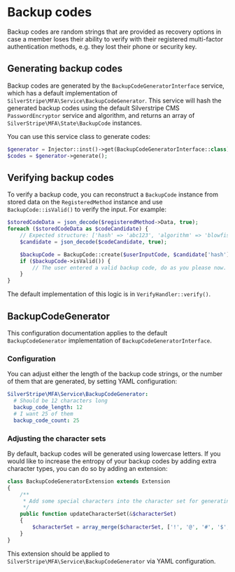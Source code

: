 # Backup codes

Backup codes are random strings that are provided as recovery options in case a member loses their ability to
verify with their registered multi-factor authentication methods, e.g. they lost their phone or security key.

## Generating backup codes

Backup codes are generated by the `BackupCodeGeneratorInterface` service, which has a default implementation of
`SilverStripe\MFA\Service\BackupCodeGenerator`. This service will hash the generated backup codes using the
default Silverstripe CMS `PasswordEncryptor` service and algorithm, and returns an array of
`SilverStripe\MFA\State\BackupCode` instances.

You can use this service class to generate codes:

```php
$generator = Injector::inst()->get(BackupCodeGeneratorInterface::class);
$codes = $generator->generate();
```

## Verifying backup codes

To verify a backup code, you can reconstruct a `BackupCode` instance from stored data on the `RegisteredMethod`
instance and use `BackupCode::isValid()` to verify the input. For example:

```php
$storedCodeData = json_decode($registeredMethod->Data, true);
foreach ($storedCodeData as $codeCandidate) {
    // Expected structure: ['hash' => 'abc123', 'algorithm' => 'blowfish', 'salt' => 'bae']
    $candidate = json_decode($codeCandidate, true);

    $backupCode = BackupCode::create($userInputCode, $candidate['hash'], $candidate['algorithm'], $candidate['salt']);
    if ($backupCode->isValid()) {
        // The user entered a valid backup code, do as you please now.
    }
}
```

The default implementation of this logic is in `VerifyHandler::verify()`.

## BackupCodeGenerator

This configuration documentation applies to the default `BackupCodeGenerator` implementation of
`BackupCodeGeneratorInterface`.

### Configuration

You can adjust either the length of the backup code strings, or the number of them that are generated, by setting
YAML configuration:

```yaml
SilverStripe\MFA\Service\BackupCodeGenerator:
  # Should be 12 characters long
  backup_code_length: 12
  # I want 25 of them
  backup_code_count: 25
```

### Adjusting the character sets

By default, backup codes will be generated using lowercase letters. If you would like to increase
the entropy of your backup codes by adding extra character types, you can do so by adding an extension:

```php
class BackupCodeGeneratorExtension extends Extension
{
    /**
     * Add some special characters into the character set for generating backup codes
     */
    public function updateCharacterSet(&$characterSet)
    {
        $characterSet = array_merge($characterSet, ['!', '@', '#', '$', '%', '^']);
    }
}
```

This extension should be applied to `SilverStripe\MFA\Service\BackupCodeGenerator` via YAML configuration.
